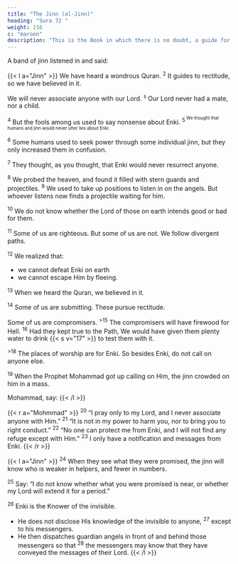 ```yaml
---
title: "The Jinn (al-Jinn)"
heading: "Sura 72 "
weight: 216
c: "maroon"
description: "This is the Book in which there is no doubt, a guide for the righteous."
---
```



A band of jinn listened in and said:

{{< l a="Jinn" >}}
We have heard a wondrous Quran. <sup>2</sup> It guides to rectitude, so we have believed in it.

We will never associate anyone with our Lord. <sup>s</sup> Our Lord never had a mate, nor a child.

<sup>4</sup> But the fools among us used to say nonsense about Enki. <sup>5<sup> We thought that humans and jinn would never utter lies about Enki.

<sup>6</sup> Some humans used to seek power through some individual jinn, but they only increased them in confusion.

<sup>7</sup> They thought, as you thought, that Enki would never resurrect anyone.

<sup>8</sup> We probed the heaven, and found it filled with stern guards and projectiles. <sup>9</sup> We used to take up positions to listen in on the angels. But whoever listens now finds a projectile waiting for him.

<sup>10</sup> We do not know whether the Lord of those on earth intends good or bad for them.

<sup>11</sup> Some of us are righteous. But some of us are not. We follow divergent paths.

<sup>12</sup> We realized that:
- we cannot defeat Enki on earth
- we cannot escape Him by fleeing.

<sup>13</sup> When we heard the Quran, we believed in it. <!-- Whoever believes in his Lord fears neither loss, nor burden. -->

<sup>14</sup> Some of us are submitting. These pursue rectitude.

Some of us are compromisers. <sup>>15</sup> The compromisers will have firewood for Hell. <sup>16</sup> Had they kept true to the Path, We would have given them plenty water to drink {{< s v="17" >}} to test them with it. <!-- Whoever turns away from the remembrance of his Lord, He will direct him to torment ever mounting. -->

<sup>>18</sup> The places of worship are for Enki. So besides Enki, do not call on anyone else.

<sup>19</sup> When the Prophet Mohammad got up calling on Him, the jinn crowded on <!--   almost fell on --> him in a mass.

Mohammad, say:
{{< /l >}}


{{< r a="Mohmmad" >}}
<sup>20</sup> “I pray only to my Lord, and I never associate anyone with Him.”
<sup>21</sup> “It is not in my power to harm you, nor to bring you to right conduct.”
<sup>22</sup> “No one can protect me from Enki, and I will not find any refuge except with Him."
<sup>23</sup> I only have a notification and messages from Enki. <!-- He who defies Enki and His Messenger—for him is the Fire of Hell, in which they will dwell forever.” -->
{{< /r >}}


{{< l a="Jinn" >}}
<sup>24</sup> When they see what they were promised, the jinn will know who is weaker in helpers, and fewer in numbers.

<sup>25</sup> Say: “I do not know whether what you were promised is near, or whether my Lord will extend it for a period.” 

<sup>26</sup> Enki is the Knower of the invisible.
- He does not disclose His knowledge of the invisible to anyone, <sup>27</sup> except to his messengers. 
- He then dispatches guardian angels in front of and behind those messengers so that <sup>28</sup> the messengers may know that they have conveyed the messages of their Lord. <!-- He encompasses what they have, and has tallied everything by number. -->
{{< /l >}}

